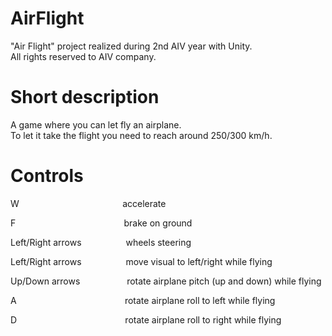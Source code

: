 # AirFlight
"Air Flight" project realized during 2nd AIV year with Unity.<br/>
All rights reserved to AIV company.

# Short description
A game where you can let fly an airplane.<br/>
To let it take the flight you need to reach around 250/300 km/h.

# Controls
W &nbsp;&nbsp;&nbsp;&nbsp;&nbsp;&nbsp;&nbsp;&nbsp;&nbsp;&nbsp;&nbsp;&nbsp;&nbsp;&nbsp;&nbsp;&nbsp;&nbsp;
&nbsp;&nbsp;&nbsp;&nbsp;&nbsp;&nbsp;&nbsp;&nbsp;&nbsp;&nbsp;&nbsp;&nbsp;&nbsp;&nbsp;&nbsp;&nbsp;&nbsp;&nbsp;&nbsp;&nbsp;&nbsp;&nbsp;&nbsp;accelerate<br/>

F &nbsp;&nbsp;&nbsp;&nbsp;&nbsp;&nbsp;&nbsp;&nbsp;&nbsp;&nbsp;&nbsp;&nbsp;&nbsp;&nbsp;&nbsp;&nbsp;&nbsp;
&nbsp;&nbsp;&nbsp;&nbsp;&nbsp;&nbsp;&nbsp;&nbsp;&nbsp;&nbsp;&nbsp;&nbsp;&nbsp;&nbsp;&nbsp;&nbsp;&nbsp;&nbsp;&nbsp;&nbsp;&nbsp;&nbsp;&nbsp;&nbsp;&nbsp;brake on ground<br/>

Left/Right arrows &nbsp;&nbsp;&nbsp;&nbsp;&nbsp;&nbsp;&nbsp;&nbsp;&nbsp;&nbsp;&nbsp;&nbsp;&nbsp;&nbsp;&nbsp;&nbsp;&nbsp;wheels steering<br/>

Left/Right arrows &nbsp;&nbsp;&nbsp;&nbsp;&nbsp;&nbsp;&nbsp;&nbsp;&nbsp;&nbsp;&nbsp;&nbsp;&nbsp;&nbsp;&nbsp;&nbsp;&nbsp;move visual to left/right while flying<br/>

Up/Down arrows &nbsp;&nbsp;&nbsp;&nbsp;&nbsp;&nbsp;&nbsp;&nbsp;&nbsp;&nbsp;&nbsp;&nbsp;&nbsp;&nbsp;&nbsp;&nbsp;&nbsp;&nbsp;rotate airplane pitch (up and down) while flying<br/>

A &nbsp;&nbsp;&nbsp;&nbsp;&nbsp;&nbsp;&nbsp;&nbsp;&nbsp;&nbsp;&nbsp;&nbsp;&nbsp;&nbsp;&nbsp;&nbsp;&nbsp;
&nbsp;&nbsp;&nbsp;&nbsp;&nbsp;&nbsp;&nbsp;&nbsp;&nbsp;&nbsp;&nbsp;&nbsp;&nbsp;&nbsp;&nbsp;&nbsp;&nbsp;&nbsp;&nbsp;&nbsp;&nbsp;&nbsp;&nbsp;&nbsp;&nbsp;rotate airplane roll to left while flying<br/>

D &nbsp;&nbsp;&nbsp;&nbsp;&nbsp;&nbsp;&nbsp;&nbsp;&nbsp;&nbsp;&nbsp;&nbsp;&nbsp;&nbsp;&nbsp;&nbsp;&nbsp;
&nbsp;&nbsp;&nbsp;&nbsp;&nbsp;&nbsp;&nbsp;&nbsp;&nbsp;&nbsp;&nbsp;&nbsp;&nbsp;&nbsp;&nbsp;&nbsp;&nbsp;&nbsp;&nbsp;&nbsp;&nbsp;&nbsp;&nbsp;&nbsp;&nbsp;rotate airplane roll to right while flying<br/>
